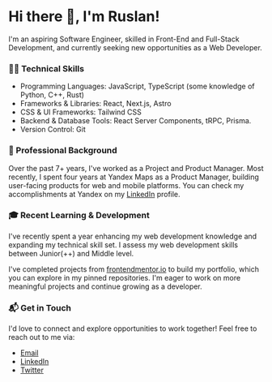 # Hi there 👋, I'm Ruslan!

I'm an aspiring Software Engineer, skilled in Front-End and Full-Stack Development, and currently seeking new opportunities as a Web Developer.

### 👨‍💻 Technical Skills
* Programming Languages: JavaScript, TypeScript (some knowledge of Python, C++, Rust) 
* Frameworks & Libraries: React, Next.js, Astro
* CSS & UI Frameworks: Tailwind CSS
* Backend & Database Tools: React Server Components, tRPC, Prisma.
* Version Control: Git

### 🏢 Professional Background

Over the past 7+ years, I've worked as a Project and Product Manager. Most recently, I spent four years at Yandex Maps as a Product Manager, building user-facing products for web and mobile platforms. You can check my accomplishments at Yandex on my [LinkedIn](https://linkedin.com/in/ruslanmsv/) profile.

### 🎓 Recent Learning & Development
I've recently spent a year enhancing my web development knowledge and expanding my technical skill set. I assess my web development skills between Junior(++) and Middle level. 

I've completed projects from [frontendmentor.io](https://frontendmentor.io/) to build my portfolio, which you can explore in my pinned repositories. 
I'm eager to work on more meaningful projects and continue growing as a developer.

### 📬 Get in Touch
I'd love to connect and explore opportunities to work together! Feel free to reach out to me via:
* [Email](mailto:ruslan.msv@gmail.com)
* [LinkedIn](https://linkedin.com/in/ruslanmsv/)
* [Twitter](https://twitter.com/ruslanmsv)
